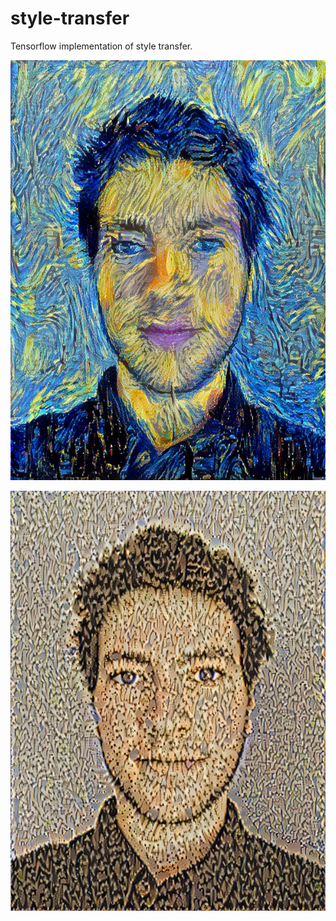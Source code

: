 # style-transfer
Tensorflow implementation of style transfer.


![starry](res/starry.png)


![pollocks](res/pollocks.gif)
